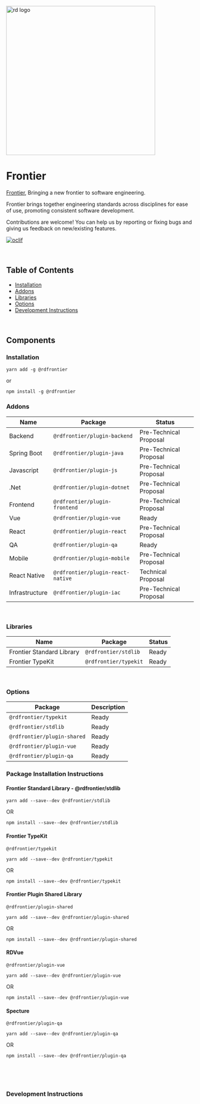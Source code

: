 
<div align="left">
  <br/>
  <a href="https://www.realdecoy.com/jamaica/" title="REALDECOY">
    <img width=400px src="https://www.realdecoy.com/wp-content/uploads/2019/02/Realdecoy-logo-transparent.png" alt="rd logo">
  </a>
  <br/>
</div>

# Frontier  

[Frontier](https://github.com/realdecoy/frontier),  Bringing a new frontier to software engineering. 

Frontier brings together engineering standards across disciplines for ease of use, promoting consistent software development.  

Contributions are welcome! You can help us by reporting or fixing bugs and giving us feedback on new/existing features.


[![oclif](https://img.shields.io/badge/cli-oclif-brightgreen.svg)](https://oclif.io)


&nbsp;
&nbsp;
&nbsp;
<!-- custom-toc -->
## Table of Contents

* [Installation](#install)
* [Addons](#addons)
* [Libraries](#libraries)
* [Options](#options)
* [Development Instructions](#Development)
<!-- custom-tocstop -->

&nbsp;
&nbsp;
&nbsp;


## Components

###  Installation
```
yarn add -g @rdfrontier
```
or 

```
npm install -g @rdfrontier
```

### Addons

| Name | Package | Status | 
| --- | --- | --- |
| Backend           | `@rdfrontier/plugin-backend`      | Pre-Technical Proposal |
| Spring Boot       | `@rdfrontier/plugin-java`         | Pre-Technical Proposal |
| Javascript        | `@rdfrontier/plugin-js`           | Pre-Technical Proposal |
| .Net              | `@rdfrontier/plugin-dotnet`       | Pre-Technical Proposal |
| Frontend          | `@rdfrontier/plugin-frontend`     | Pre-Technical Proposal |
| Vue               | `@rdfrontier/plugin-vue`          | Ready                  |
| React             | `@rdfrontier/plugin-react`        | Pre-Technical Proposal |
| QA                | `@rdfrontier/plugin-qa`           | Ready                  |
| Mobile            | `@rdfrontier/plugin-mobile`       | Pre-Technical Proposal |
| React Native      | `@rdfrontier/plugin-react-native` | Technical Proposal     |
| Infrastructure    | `@rdfrontier/plugin-iac`          | Pre-Technical Proposal |

&nbsp;
&nbsp;

### Libraries

| Name | Package | Status | 
| --- | --- | --- |
| Frontier Standard Library  | `@rdfrontier/stdlib`      | Ready |
| Frontier TypeKit           | `@rdfrontier/typekit`       | Ready |

&nbsp;
&nbsp;
&nbsp;


### Options
| Package | Description | 
| --- | --- |
| `@rdfrontier/typekit`             | Ready |
| `@rdfrontier/stdlib`              | Ready |
| `@rdfrontier/plugin-shared`       | Ready |
| `@rdfrontier/plugin-vue`          | Ready |
| `@rdfrontier/plugin-qa`           | Ready |

### Package Installation Instructions 

#### Frontier Standard Library - @rdfrontier/stdlib

```
yarn add --save--dev @rdfrontier/stdlib
```
OR
```
npm install --save--dev @rdfrontier/stdlib
```

#### Frontier TypeKit
`@rdfrontier/typekit` 

```
yarn add --save--dev @rdfrontier/typekit
```
OR
```
npm install --save--dev @rdfrontier/typekit
```

#### Frontier Plugin Shared Library
`@rdfrontier/plugin-shared` 

```
yarn add --save--dev @rdfrontier/plugin-shared
```
OR
```
npm install --save--dev @rdfrontier/plugin-shared
```

#### RDVue
`@rdfrontier/plugin-vue` 

```
yarn add --save--dev @rdfrontier/plugin-vue
```
OR
```
npm install --save--dev @rdfrontier/plugin-vue
```

#### Specture
`@rdfrontier/plugin-qa` 

```
yarn add --save--dev @rdfrontier/plugin-qa
```
OR
```
npm install --save--dev @rdfrontier/plugin-qa
```


&nbsp;
&nbsp;
&nbsp;

&nbsp;
&nbsp;
&nbsp;

### Development Instructions 

&nbsp;
&nbsp;
&nbsp;